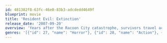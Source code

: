 ```yaml
---
id: 481382f8-63fc-46e0-83b3-adcdedd4649f
blueprint: movie
title: 'Resident Evil: Extinction'
release_date: '2007-09-20'
overview: 'Years after the Racoon City catastrophe, survivors travel across the Nevada desert, hoping to make it to Alaska. Alice joins the caravan and their fight against hordes of zombies and the evil Umbrella Corp.'
genres: '[{"id": 27, "name": "Horror"}, {"id": 28, "name": "Action"}, {"id": 878, "name": "Science Fiction"}]'
---
```

